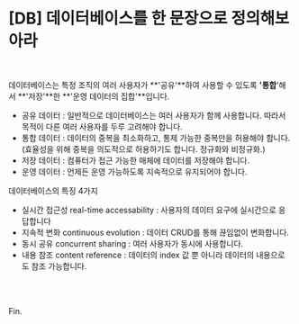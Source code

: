 # [DB] 데이터베이스를 한 문장으로 정의해보아라

<br>

데이터베이스는 특정 조직의 여러 사용자가 **'공유'**하여 사용할 수 있도록 **'통합**'해서 **'저장'**한 **'운영 데이터의 집합'**입니다.

* 공유 데이터 : 일반적으로 데이터베이스는 여러 사용자가 함께 사용합니다. 따라서 목적이 다른 여러 사용자를 두루 고려해야 합니다.
* 통합 데이터 : 데이터의 중복을 최소화하고, 통제 가능한 중복만을 허용해야 합니다. (효율성을 위해 중복을 의도적으로 허용하기도 합니다. 정규화와 비정규화.)
* 저장 데이터 : 컴퓨터가 접근 가능한 매체에 데이터를 저장해야 합니다.
* 운영 데이터 : 언제든 운영 가능하도록 지속적으로 유지되어야 합니다.



데이터베이스의 특징 4가지

* 실시간 접근성 real-time accessability : 사용자의 데이터 요구에 실시간으로 응답합니다
* 지속적 변화 continuous evolution : 데이터 CRUD를 통해 끊임없이 변화합니다.
* 동시 공유 concurrent sharing : 여러 사용자가 동시에 사용합니다.
* 내용 참조 content reference : 데이터의 index 값 뿐 아니라 데이터의 내용으로도 참조 가능합니다.

<br><br>

Fin.
